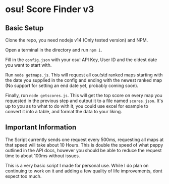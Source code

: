 # osu! Score Finder v3

## Basic Setup
Clone the repo, you need nodejs v14 (Only tested version) and NPM.

Open a terminal in the directory and run `npm i`.

Fill in the `config.json` with your osu! API Key, User ID and the oldest date you want to start with.

Run `node getmaps.js`. This will request all osu!std ranked maps starting with the date you supplied in the config and ending with the newest ranked map (No support for setting an end date yet, probably coming soon).

Finally, run `node getscores.js`. This will get the top score on every map you requested in the previous step and output it to a file named `scores.json`. It's up to you as to what to do with it, you could use excel for example to convert it into a table, and format the data to your liking.

## Important Information
The Script currently sends one request every 500ms, requesting all maps at that speed will take about 10 Hours. This is double the speed of what peppy outlined in the API docs, however you should be able to reduce the request time to about 100ms without issues.

This is a very basic script I made for personal use. While I do plan on continuing to work on it and adding a few quality of life improvements, dont expect too much. 